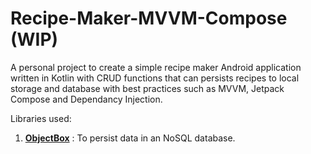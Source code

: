 # Recipe-Maker-MVVM-Compose (WIP)
A personal project to create a simple recipe maker Android application written in Kotlin with CRUD functions that can persists recipes to local storage and database with best practices such as MVVM, Jetpack Compose and Dependancy Injection.

Libraries used:
1. <a href="https://github.com/objectbox/objectbox-java"><strong>ObjectBox</strong></a> : To persist data in an NoSQL database.
